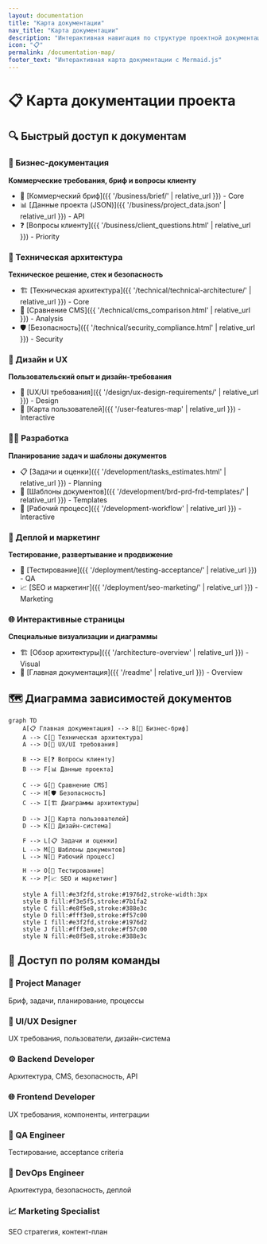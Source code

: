 ```yaml
---
layout: documentation
title: "Карта документации"
nav_title: "Карта документации"
description: "Интерактивная навигация по структуре проектной документации"
icon: "📋"
permalink: /documentation-map/
footer_text: "Интерактивная карта документации с Mermaid.js"
---
```


# 📋 Карта документации проекта

## 🔍 Быстрый доступ к документам

### 💼 Бизнес-документация
**Коммерческие требования, бриф и вопросы клиенту**

- 📄 [Коммерческий бриф]({{ '/business/brief/' | relative_url }}) - Core
- 📊 [Данные проекта (JSON)]({{ '/business/project_data.json' | relative_url }}) - API
- ❓ [Вопросы клиенту]({{ '/business/client_questions.html' | relative_url }}) - Priority

### 🔧 Техническая архитектура
**Техническое решение, стек и безопасность**

- 🏗️ [Техническая архитектура]({{ '/technical/technical-architecture/' | relative_url }}) - Core
- 📝 [Сравнение CMS]({{ '/technical/cms_comparison.html' | relative_url }}) - Analysis
- 🛡️ [Безопасность]({{ '/technical/security_compliance.html' | relative_url }}) - Security

### 🎨 Дизайн и UX
**Пользовательский опыт и дизайн-требования**

- 🎨 [UX/UI требования]({{ '/design/ux-design-requirements/' | relative_url }}) - Design
- 👤 [Карта пользователей]({{ '/user-features-map' | relative_url }}) - Interactive

### 👩‍💻 Разработка
**Планирование задач и шаблоны документов**

- 📋 [Задачи и оценки]({{ '/development/tasks_estimates.html' | relative_url }}) - Planning
- 📑 [Шаблоны документов]({{ '/development/brd-prd-frd-templates/' | relative_url }}) - Templates
- 🔄 [Рабочий процесс]({{ '/development-workflow' | relative_url }}) - Interactive

### 🚀 Деплой и маркетинг
**Тестирование, развертывание и продвижение**

- 🧪 [Тестирование]({{ '/deployment/testing-acceptance/' | relative_url }}) - QA
- 📈 [SEO и маркетинг]({{ '/deployment/seo-marketing/' | relative_url }}) - Marketing

### 🌐 Интерактивные страницы
**Специальные визуализации и диаграммы**

- 🏗️ [Обзор архитектуры]({{ '/architecture-overview' | relative_url }}) - Visual
- 📖 [Главная документация]({{ '/readme' | relative_url }}) - Overview

## 🗺️ Диаграмма зависимостей документов

```mermaid
graph TD
    A[📋 Главная документация] --> B[💼 Бизнес-бриф]
    A --> C[🔧 Техническая архитектура]
    A --> D[🎨 UX/UI требования]

    B --> E[❓ Вопросы клиенту]
    B --> F[📊 Данные проекта]

    C --> G[📝 Сравнение CMS]
    C --> H[🛡️ Безопасность]
    C --> I[🏗️ Диаграммы архитектуры]

    D --> J[👤 Карта пользователей]
    D --> K[🎨 Дизайн-система]

    F --> L[📋 Задачи и оценки]
    L --> M[📑 Шаблоны документов]
    L --> N[🔄 Рабочий процесс]

    H --> O[🧪 Тестирование]
    K --> P[📈 SEO и маркетинг]

    style A fill:#e3f2fd,stroke:#1976d2,stroke-width:3px
    style B fill:#f3e5f5,stroke:#7b1fa2
    style C fill:#e8f5e8,stroke:#388e3c
    style D fill:#fff3e0,stroke:#f57c00
    style I fill:#e3f2fd,stroke:#1976d2
    style J fill:#fff3e0,stroke:#f57c00
    style N fill:#e8f5e8,stroke:#388e3c
```

## 👥 Доступ по ролям команды

### 🏢 Project Manager
Бриф, задачи, планирование, процессы

### 🎨 UI/UX Designer
UX требования, пользователи, дизайн-система

### ⚙️ Backend Developer
Архитектура, CMS, безопасность, API

### 🌐 Frontend Developer
UX требования, компоненты, интеграции

### 🧪 QA Engineer
Тестирование, acceptance criteria

### 🚀 DevOps Engineer
Архитектура, безопасность, деплой

### 📈 Marketing Specialist
SEO стратегия, контент-план